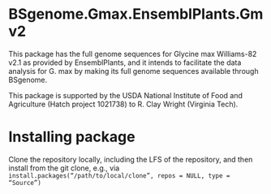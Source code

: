 # BSgenome.Gmax.EnsemblPlants.Gmv2
This package has the full genome sequences for Glycine max Williams-82 v2.1 as provided by EnsemblPlants, and it intends to facilitate the data analysis for G. max by making its full genome sequences available through BSgenome.

This package is supported by the USDA National
Institute of Food and Agriculture (Hatch project 1021738) to R. Clay Wright (Virginia Tech).


# Installing package

Clone the repository locally, including the LFS of the repository, and  then install from the git clone, e.g., via `install.packages(“/path/to/local/clone”, repos = NULL, type = “Source”)`
